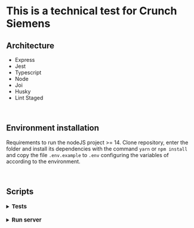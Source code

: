 # This is a technical test for Crunch Siemens

## Architecture

- Express
- Jest
- Typescript
- Node
- Joi
- Husky
- Lint Staged

<br/>

## Environment installation

Requirements to run the nodeJS project >= 14. Clone repository, enter the folder and install its dependencies with the command `yarn` or `npm install` and copy the file `.env.example` to `.env` configuring the variables of according to the environment.

<br/>

## Scripts

<details>
  <summary>
    <strong style="font-size: 15px;">Tests</strong>
  </summary>

  <br/>

  <b>Run all tests</b>

  > `npm test`

  <b>Run test coverage</b>

  > `npm run test:ci`

  <b>Run verbose tests</b>

  > `npm run test:verbose`

  <b>Run unit tests</b>

  > `npm run test:unit`

  <b>Run integration tests</b>

  > `npm run test:integration`
</details>

<br/>

<details>
  <summary>
    <strong style="font-size: 15px;">Run server</strong>
  </summary>

  <br/>

  <b>Development server</b>

  > `npm run dev`

  <b>Production server</b>

  <p>*** Before run Build script ***</p>

  > `npm run start`

  <b>Build script</b>

  > `npm run build`
</details>